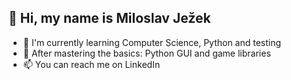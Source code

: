 ## 👋 Hi, my name is Miloslav Ježek
- 🌱 I'm currently learning Computer Science, Python and testing
- 👀 After mastering the basics: Python GUI and game libraries
- 📫 You can reach me on LinkedIn

<!---
milojezek/milojezek is a ✨ special ✨ repository because its `README.md` (this file) appears on your GitHub profile.
You can click the Preview link to take a look at your changes.
--->
